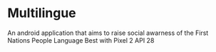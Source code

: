 # Multilingue
An android application that aims to raise social awarness of the First Nations People Language
Best with Pixel 2 API 28
